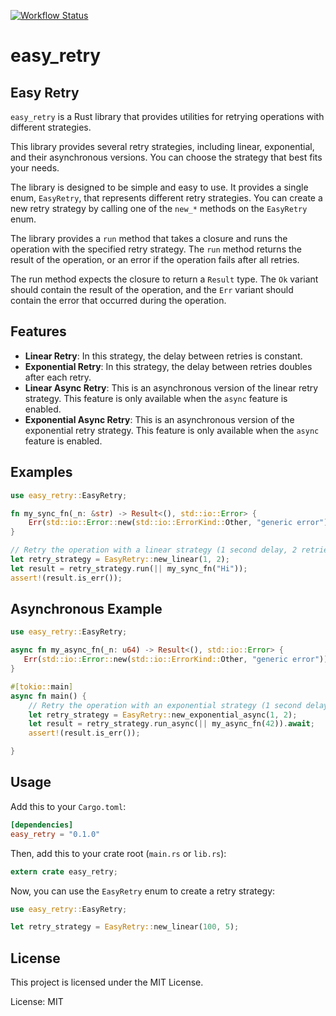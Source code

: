 [![Workflow Status](https://github.com/cigani/easy_retry/workflows/main/badge.svg)](https://github.com/cigani/easy_retry/actions?query=workflow%3A%22main%22)

# easy_retry

## Easy Retry

`easy_retry` is a Rust library that provides utilities for retrying operations with different strategies.

This library provides several retry strategies, including linear, exponential, and their asynchronous versions. You can choose the strategy that best fits your needs.

The library is designed to be simple and easy to use. It provides a single enum, `EasyRetry`, that represents different retry strategies. You can create a new retry strategy by calling one of the `new_*` methods on the `EasyRetry` enum.

The library provides a `run` method that takes a closure and runs the operation with the specified retry strategy. The `run` method returns the result of the operation, or an error if the operation fails after all retries.

The run method expects the closure to return a `Result` type. The `Ok` variant should contain the result of the operation, and the `Err` variant should contain the error that occurred during the operation.

## Features

* **Linear Retry**: In this strategy, the delay between retries is constant.
* **Exponential Retry**: In this strategy, the delay between retries doubles after each retry.
* **Linear Async Retry**: This is an asynchronous version of the linear retry strategy. This feature is only available when the `async` feature is enabled.
* **Exponential Async Retry**: This is an asynchronous version of the exponential retry strategy. This feature is only available when the `async` feature is enabled.

## Examples

```rust
use easy_retry::EasyRetry;

fn my_sync_fn(_n: &str) -> Result<(), std::io::Error> {
    Err(std::io::Error::new(std::io::ErrorKind::Other, "generic error"))
}

// Retry the operation with a linear strategy (1 second delay, 2 retries)
let retry_strategy = EasyRetry::new_linear(1, 2);
let result = retry_strategy.run(|| my_sync_fn("Hi"));
assert!(result.is_err());

```

## Asynchronous Example

```rust
use easy_retry::EasyRetry;

async fn my_async_fn(_n: u64) -> Result<(), std::io::Error> {
   Err(std::io::Error::new(std::io::ErrorKind::Other, "generic error"))
}

#[tokio::main]
async fn main() {
    // Retry the operation with an exponential strategy (1 second delay, 2 retries)
    let retry_strategy = EasyRetry::new_exponential_async(1, 2);
    let result = retry_strategy.run_async(|| my_async_fn(42)).await;
    assert!(result.is_err());

}
```
## Usage

Add this to your `Cargo.toml`:

```toml
[dependencies]
easy_retry = "0.1.0"
```

Then, add this to your crate root (`main.rs` or `lib.rs`):

```rust
extern crate easy_retry;
```

Now, you can use the `EasyRetry` enum to create a retry strategy:

```rust
use easy_retry::EasyRetry;

let retry_strategy = EasyRetry::new_linear(100, 5);
```

## License

This project is licensed under the MIT License.

License: MIT
